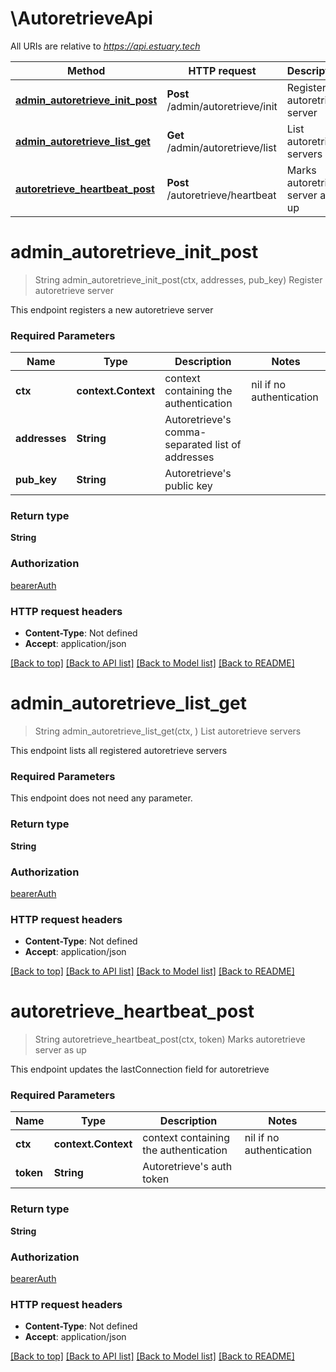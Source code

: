 # \AutoretrieveApi

All URIs are relative to *https://api.estuary.tech*

Method | HTTP request | Description
------------- | ------------- | -------------
[**admin_autoretrieve_init_post**](AutoretrieveApi.md#admin_autoretrieve_init_post) | **Post** /admin/autoretrieve/init | Register autoretrieve server
[**admin_autoretrieve_list_get**](AutoretrieveApi.md#admin_autoretrieve_list_get) | **Get** /admin/autoretrieve/list | List autoretrieve servers
[**autoretrieve_heartbeat_post**](AutoretrieveApi.md#autoretrieve_heartbeat_post) | **Post** /autoretrieve/heartbeat | Marks autoretrieve server as up


# **admin_autoretrieve_init_post**
> String admin_autoretrieve_init_post(ctx, addresses, pub_key)
Register autoretrieve server

This endpoint registers a new autoretrieve server

### Required Parameters

Name | Type | Description  | Notes
------------- | ------------- | ------------- | -------------
 **ctx** | **context.Context** | context containing the authentication | nil if no authentication
  **addresses** | **String**| Autoretrieve&#39;s comma-separated list of addresses | 
  **pub_key** | **String**| Autoretrieve&#39;s public key | 

### Return type

**String**

### Authorization

[bearerAuth](../README.md#bearerAuth)

### HTTP request headers

 - **Content-Type**: Not defined
 - **Accept**: application/json

[[Back to top]](#) [[Back to API list]](../README.md#documentation-for-api-endpoints) [[Back to Model list]](../README.md#documentation-for-models) [[Back to README]](../README.md)

# **admin_autoretrieve_list_get**
> String admin_autoretrieve_list_get(ctx, )
List autoretrieve servers

This endpoint lists all registered autoretrieve servers

### Required Parameters
This endpoint does not need any parameter.

### Return type

**String**

### Authorization

[bearerAuth](../README.md#bearerAuth)

### HTTP request headers

 - **Content-Type**: Not defined
 - **Accept**: application/json

[[Back to top]](#) [[Back to API list]](../README.md#documentation-for-api-endpoints) [[Back to Model list]](../README.md#documentation-for-models) [[Back to README]](../README.md)

# **autoretrieve_heartbeat_post**
> String autoretrieve_heartbeat_post(ctx, token)
Marks autoretrieve server as up

This endpoint updates the lastConnection field for autoretrieve

### Required Parameters

Name | Type | Description  | Notes
------------- | ------------- | ------------- | -------------
 **ctx** | **context.Context** | context containing the authentication | nil if no authentication
  **token** | **String**| Autoretrieve&#39;s auth token | 

### Return type

**String**

### Authorization

[bearerAuth](../README.md#bearerAuth)

### HTTP request headers

 - **Content-Type**: Not defined
 - **Accept**: application/json

[[Back to top]](#) [[Back to API list]](../README.md#documentation-for-api-endpoints) [[Back to Model list]](../README.md#documentation-for-models) [[Back to README]](../README.md)

